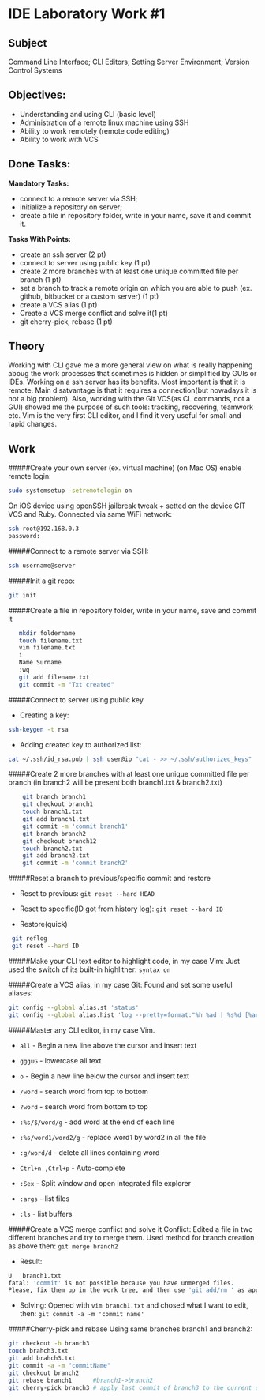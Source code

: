 # IDE Laboratory Work #1

## Subject

Command Line Interface; CLI Editors; Setting Server Environment; Version Control Systems

## Objectives:
  - Understanding and using CLI (basic level)
  - Administration of a remote linux machine using SSH
  - Ability to work remotely (remote code editing)
  - Ability to work with VCS

## Done Tasks:
**Mandatory Tasks:**
  - connect to a remote server via SSH;
  - initialize a repository on server;
  - create a file in repository folder, write in your name, save it and commit it.

**Tasks With Points:**
  - create an ssh server (2 pt)
  - connect to server using public key (1 pt)
  - create 2 more branches with at least one unique committed file per branch (1 pt)
  - set a branch to track a remote origin on which you are able to push (ex. github, bitbucket or a custom server) (1 pt)
  - create a VCS alias (1 pt)
  - Create a VCS merge conflict and solve it(1 pt)
  - git cherry-pick, rebase (1 pt)


## Theory
  Working with CLI gave me a more general view on what is really happening aboug the work processes that sometimes is hidden or simplified by GUIs or IDEs. Working on a ssh server has its benefits. Most important is that it is remote. Main disatvantage is that it requires a connection(but nowadays it is not a big problem).
  Also, working with the Git VCS(as CL commands, not a GUI) showed me the purpose of such tools: tracking, recovering, teamwork etc.
  Vim is the very first CLI editor, and I find it very useful for small and rapid changes.

## Work

#####Create your own server (ex. virtual machine)
(on Mac OS) enable remote login:
````sh
sudo systemsetup -setremotelogin on
````

On iOS device using openSSH jailbreak tweak + setted on the device GIT VCS and Ruby. 
Connected via same WiFi network:
````sh
ssh root@192.168.0.3
password:
````

#####Connect to a remote server via SSH:

````sh
ssh username@server
````

#####Init a git repo:
````sh
git init
````

#####Create a file in repository folder, write in your name, save and commit it
````sh
   mkdir foldername
   touch filename.txt
   vim filename.txt                  
   i                             
   Name Surname              
   :wq                           
   git add filename.txt              
   git commit -m "Txt created"
````

#####Connect to server using public key
  - Creating a key:
  
  ````sh 
  ssh-keygen -t rsa
  ````

  - Adding created key to authorized list:
   ````sh
   cat ~/.ssh/id_rsa.pub | ssh user@ip "cat - >> ~/.ssh/authorized_keys"
   ````

#####Create 2 more branches with at least one unique committed file per branch
(in branch2 will be present both branch1.txt & branch2.txt)
````sh
    git branch branch1
    git checkout branch1
    touch branch1.txt        
    git add branch1.txt      
    git commit -m 'commit branch1'
    git branch branch2
    git checkout branch12
    touch branch2.txt        
    git add branch2.txt      
    git commit -m 'commit branch2'
````
  
#####Reset a branch to previous/specific commit and restore

  - Reset to previous:
  `git reset --hard HEAD`

  - Reset to specific(ID got from history log): 
  `git reset --hard ID`

  - Restore(quick)
  ````sh
   git reflog          
   git reset --hard ID
  ````


#####Make your CLI text editor to highlight code, in my case Vim:
Just used the switch of its built-in highlither:
`syntax on`

#####Create a VCS alias, in my case Git:
Found and set some useful aliases:
````sh
git config --global alias.st 'status'
git config --global alias.hist 'log --pretty=format:"%h %ad | %s%d [%an]" --graph --date=short'
````

#####Master any CLI editor, in my case Vim.

- `all` - Begin a new line above the cursor and insert text

- `ggguG` - lowercase all text

- `o` - Begin a new line below the cursor and insert text

- `/word` - search word from top to bottom

- `?word` - search word from bottom to top

- `:%s/$/word/g` - add word at the end of each line

- `:%s/word1/word2/g` - replace word1  by word2 in all  the file

- `:g/word/d`  - delete all lines containing word

- `Ctrl+n ,Ctrl+p` - Auto-complete

- `:Sex` - Split window and open integrated file explorer

- `:args` - list files

- `:ls` - list buffers


#####Create a VCS merge conflict and solve it
Conflict: Edited a file in two different branches and try to merge them.
Used method for branch creation as above then:
`git merge branch2`

- Result:
````sh
U   branch1.txt
fatal: 'commit' is not possible because you have unmerged files.
Please, fix them up in the work tree, and then use 'git add/rm ' as appropriate to mark resolution and make a commit, or use 'git commit -a'.
````
- Solving: 
Opened with `vim branch1.txt` and chosed what I want to edit, then:
`git commit -a -m 'commit name'`

#####Cherry-pick and rebase
Using same branches branch1 and branch2:
```` sh
git checkout -b branch3
touch brahch3.txt
git add brahch3.txt
git commit -a -m "commitName"
git checkout branch2
git rebase branch1      #branch1->branch2
git cherry-pick branch3 # apply last commit of branch3 to the current one
````


  
  
